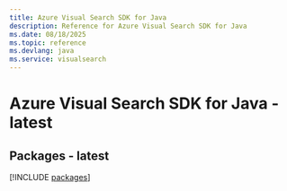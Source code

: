 ```yaml
---
title: Azure Visual Search SDK for Java
description: Reference for Azure Visual Search SDK for Java
ms.date: 08/18/2025
ms.topic: reference
ms.devlang: java
ms.service: visualsearch
---
```

# Azure Visual Search SDK for Java - latest
## Packages - latest
[!INCLUDE [packages](visual-search-index.md)]